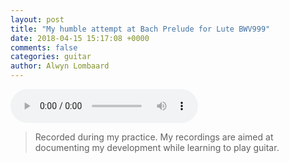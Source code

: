 ```yaml
---
layout: post
title: "My humble attempt at Bach Prelude for Lute BWV999"
date: 2018-04-15 15:17:08 +0000
comments: false
categories: guitar
author: Alwyn Lombaard
---
```


<audio controls>
  <source src="/music/Bach_Prelude_for_Lute_BWV999_20180415_150053.mp3" type="audio/mpeg">
</audio>




>Recorded during my practice. My recordings are aimed at documenting my development while learning to play guitar. 